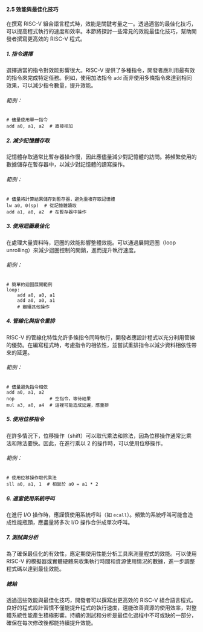 #### 2.5 效能與最佳化技巧

在撰寫 RISC-V 組合語言程式時，效能是關鍵考量之一。透過適當的最佳化技巧，可以提高程式執行的速度和效率。本節將探討一些常見的效能最佳化技巧，幫助開發者撰寫更高效的 RISC-V 程式。

##### 1. 指令選擇

選擇適當的指令對效能影響很大。RISC-V 提供了多種指令，開發者應利用最有效的指令來完成特定任務。例如，使用加法指令 `add` 而非使用多條指令來達到相同效果，可以減少指令數量，提升效能。

###### 範例：

```assembly
# 儘量使用單一指令
add a0, a1, a2  # 直接相加
```

##### 2. 減少記憶體存取

記憶體存取通常比暫存器操作慢，因此應儘量減少對記憶體的訪問。將頻繁使用的數據儲存在暫存器中，以減少對記憶體的讀寫操作。

###### 範例：

```assembly
# 儘量將計算結果儲存到暫存器，避免重複存取記憶體
lw a0, 0(sp)  # 從記憶體讀取
add a1, a0, a2  # 在暫存器中操作
```

##### 3. 使用迴圈最佳化

在處理大量資料時，迴圈的效能影響整體效能。可以通過展開迴圈（loop unrolling）來減少迴圈控制的開銷，進而提升執行速度。

###### 範例：

```assembly
# 簡單的迴圈展開範例
loop:
    add a0, a0, a1
    add a0, a0, a1
    # 繼續其他操作
```

##### 4. 管線化與指令重排

RISC-V 的管線化特性允許多條指令同時執行，開發者應設計程式以充分利用管線的優勢。在編寫程式時，考慮指令的相依性，並嘗試重排指令以減少資料相依性帶來的延遲。

###### 範例：

```assembly
# 儘量避免指令相依
add a0, a1, a2
nop             # 空指令，等待結果
mul a3, a0, a4  # 這裡可能造成延遲，應重排
```

##### 5. 使用位移指令

在許多情況下，位移操作（shift）可以取代乘法和除法，因為位移操作通常比乘法和除法要快。因此，在進行乘以 2 的操作時，可以使用位移操作。

###### 範例：

```assembly
# 使用位移操作取代乘法
sll a0, a1, 1  # 相當於 a0 = a1 * 2
```

##### 6. 適當使用系統呼叫

在進行 I/O 操作時，應謹慎使用系統呼叫（如 `ecall`）。頻繁的系統呼叫可能會造成性能瓶頸，應盡量將多次 I/O 操作合併成單次呼叫。

##### 7. 測試與分析

為了確保最佳化的有效性，應定期使用性能分析工具來測量程式的效能。可以使用 RISC-V 的模擬器或實體硬體來收集執行時間和資源使用情況的數據，進一步調整程式碼以達到最佳效能。

##### 總結

透過這些效能與最佳化技巧，開發者可以撰寫出更高效的 RISC-V 組合語言程式。良好的程式設計習慣不僅能提升程式的執行速度，還能改善資源的使用效率，對整體系統性能產生積極影響。持續的測試和分析是最佳化過程中不可或缺的一部分，確保在每次修改後都能持續提升效能。